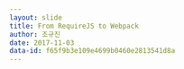 ```yaml
---
layout: slide
title: From RequireJS to Webpack
author: 조규진
date: 2017-11-03
data-id: f65f9b3e109e4699b0460e2813541d8a
---
```

